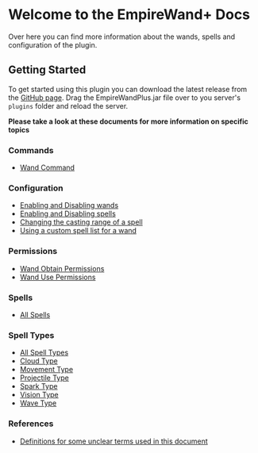 # Welcome to the EmpireWand+ Docs

Over here you can find more information about the wands, spells and configuration of the plugin. 



## Getting Started

To get started using this plugin you can download the latest release from the [GitHub page](https://github.com/Myuuiii/EmpireWandPlus/releases). Drag the EmpireWandPlus.jar file over to you server's `plugins` folder and reload the server.

**Please take a look at these documents for more information on specific topics**

### Commands

- [Wand Command](./Commands/WandCommand.md)

### Configuration

- [Enabling and Disabling wands](./Config/EnableDisableWand.md)
- [Enabling and Disabling spells](./Config/EnableDisableSpell.md)
- [Changing the casting range of a spell](./Config/SpellCastingRange.md)
- [Using a custom spell list for a wand](./Config/CustomSpellList.md)

### Permissions

- [Wand Obtain Permissions](./Permissions/ObtainWand.md)
- [Wand Use Permissions](./Permissions/WandUse.md)

### Spells

- [All Spells](./Spells/All.md)

### Spell Types

- [All Spell Types](./Spells/Types/All.md)
- [Cloud Type](./Spells/Types/Cloud.md)
- [Movement Type](./Spells/Types/Movement.md)
- [Projectile Type](./Spells/Types/Projectile.md)
- [Spark Type](./Spells/Types/Spark.md)
- [Vision Type](./Spells/Types/Vision.md)
- [Wave Type](./Spells/Types/Wave.md)

### References

- [Definitions for some unclear terms used in this document](./Definitions.md)

